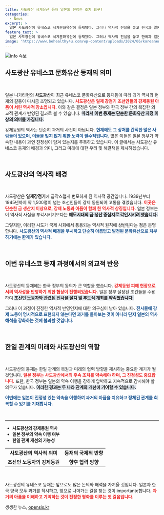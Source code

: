 ```yaml
---
title: 사도광산 세계유산 등재 일본의 진정한 조치 요구!
categories:
  - News
excerpt: >
  일본 사도광산이 유네스코 세계문화유산에 등재됐다. 그러나 역사적 진실을 놓고 한국과 일본 간의 갈등이 계속되고 있어, 과연 일본이 약속을 진심으로 지킬지 주목된다.
feature_text: >
  일본 사도광산이 유네스코 세계문화유산에 등재됐다. 그러나 역사적 진실을 놓고 한국과 일본 간의 갈등이 계속되고 있어, 과연 일본이 약속을 진심으로 지킬지 주목된다.
image: 'https://www.behealthy4u.com/wp-content/uploads/2024/06/koreanews.jpg'
---
```


<p><img src="https://www.behealthy4u.com/wp-content/uploads/2024/06/koreanews.jpg" alt="info 속보" /></p>

<h2 data-ke-size="size26">사도광산 유네스코 문화유산 등재의 의미</h2>

<p data-ke-size="size16">&nbsp;</p>

<p>일본 니가타현의 <b>사도광산</b>이 최근 유네스코 문화유산으로 등재됨에 따라 과거 역사와 현재의 갈등이 다시금 조명되고 있습니다. <b><span style="color: #ee2323;">사도광산은 일제 강점기 조선인들의 강제동원 아픔이 서린 역사적 장소입니다.</span></b> 이와 같은 결정은 일본 정부와 한국 정부 간의 복잡한 외교적 관계가 반영된 결과로 볼 수 있습니다. <b><span style="background-color: #21538527;">따라서 이번 등재는 단순한 문화유산 지정 이상의 의미를 가집니다.</span></b>  </p>

<p>강제동원의 역사는 단순히 과거의 사건이 아닙니다. <b><span style="color: #1a5490;">현재에도 그 상처를 간직한 많은 사람들이 있으며, 이들을 잊지 않기 위한 노력이 필수적입니다.</span></b> 많은 이들은 일본 정부가 약속한 내용이 과연 진정성이 담겨 있는지를 주목하고 있습니다. 이 글에서는 사도광산 유네스코 등재의 배경과 의미, 그리고 미래에 대한 우려 및 해결책을 제시하겠습니다.</p>

<p data-ke-size="size16">&nbsp;</p>

<h2 data-ke-size="size26">사도광산의 역사적 배경</h2>

<p data-ke-size="size16">&nbsp;</p>

<p>사도광산은 <b>일제강점기</b>에 급작스럽게 변모하게 된 역사적 공간입니다. 1939년부터 1945년까지 약 1,500명이 넘는 조선인들이 강제 동원되어 고통을 겪었습니다. <b><span style="color: #ee2323;">이곳은 단순한 금 생산지 이상으로, 강제 노동과 아픔이 함께 한 역사적 상징입니다.</span></b> 일본 정부는 이 역사적 사실을 부각시키기보다는 <b><span style="background-color: #21538527;">에도시대의 금 생산 중심지로 각인시키려 했습니다.</span></b> </p>

<p>그렇지만, 이러한 시도가 국제 사회에서 통용되는 역사적 원칙에 상반된다는 점은 분명합니다. <b><span style="color: #1a5490;">사도광산의 역사적 배경을 무시하고 단순히 아름답고 발전된 문화유산으로 치부하기에는 한계가 있습니다.</span></b>  </p>

<p data-ke-size="size16">&nbsp;</p>

<h2 data-ke-size="size26">이번 유네스코 등재 과정에서의 외교적 반응</h2>

<p data-ke-size="size16">&nbsp;</p>

<p>사도광산의 등재에는 한국 정부의 동의가 큰 역할을 했습니다. <b><span style="color: #ee2323;">강제동원 피해 현장으로서의 역사성을 반영하기 위한 협상이 진행되었습니다.</span></b> 일본 정부 설정된 조건들을 수용하여 <b><span style="background-color: #21538527;">조선인 노동자와 관련된 전시물 설치 및 추도식 개최를 약속했습니다.</span></b>  </p>

<p>그러나 이 과정이 진정한 역사적 반영인지에 대한 의구심이 남아 있습니다. <b><span style="color: #1a5490;">전시물에 강제 노동이 명시적으로 표현되지 않는다면 과거를 돌아보는 것이 아니라 단지 일본의 역사해석을 강화하는 것에 불과할 것입니다.</span></b>  </p>

<p data-ke-size="size16">&nbsp;</p>

<h2 data-ke-size="size26">한일 관계의 미래와 사도광산의 역할</h2>

<p data-ke-size="size16">&nbsp;</p>

<p>사도광산의 등재는 한일 관계의 복원과 미래의 협력 방향을 제시하는 중요한 계기가 될 것입니다. <b><span style="color: #ee2323;">일본 정부는 사도광산에서의 후속 조치를 약속해야 하며, 그 진정성도 중요합니다.</span></b> 또한, 한국 정부는 일본의 약속 이행을 강하게 압박하고 지속적으로 감시해야 할 의무가 있습니다. <b><span style="background-color: #21538527;">이러한 경과는 두 나라 관계의 개선에 기여할 수 있습니다.</span></b>  </p>

<p><b><span style="color: #1a5490;">이번에는 일본이 진정성 있는 약속을 이행하여 과거의 아픔을 치유하고 정체된 관계를 회복할 수 있기를 기대합니다.</span></b>  </p>

<p data-ke-size="size16">&nbsp;</p>

<hr />

<ul>
  <li><b>사도광산의 강제동원 역사</b></li>
  <li><b>일본 정부의 약속 이행 여부</b></li>
  <li><b>한일 관계 개선의 가능성</b></li>
</ul>

<table style="width: 100%; border-collapse: collapse;">
  <tr>
    <td style="text-align: center; height: 17px;"><b>사도광산의 역사적 의미</b></td>
    <td style="text-align: center; height: 17px;"><b>등재의 국제적 반향</b></td>
  </tr>
  <tr>
    <td style="text-align: center; height: 17px;"><b>조선인 노동자의 강제동원</b></td>
    <td style="text-align: center; height: 17px;"><b>향후 협력 방향</b></td>
  </tr>
</table>

<p data-ke-size="size16">&nbsp;</p> 

<p>사도광산의 유네스코 등재는 앞으로도 많은 논의와 해석을 가져올 것입니다. 일본과 한국 양국 모두 과거를 직시하고, 앞으로 나아가는 길을 찾는 것이 importante합니다. <b><span style="color: #ee2323;">과거의 아픔을 이해하고 기억하는 것이 진정한 평화를 이루는 첫 걸음입니다.</span></b></p>
생생한 뉴스, <a href="https://opensis.kr" rel="dofollow">opensis.kr</a>


